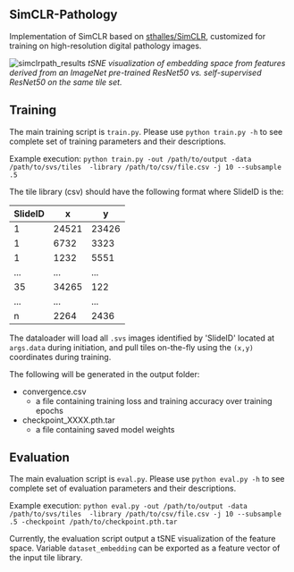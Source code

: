 ## SimCLR-Pathology
Implementation of SimCLR based on [sthalles/SimCLR](https://github.com/sthalles/SimCLR), customized for training on high-resolution digital pathology images. 

![simclrpath_results](https://user-images.githubusercontent.com/16584508/128736139-f4fd6ef5-1cd5-4a14-a544-84b55cf9d415.png)
*tSNE visualization of embedding space from features derived from an ImageNet pre-trained ResNet50 vs. self-supervised ResNet50 on the same tile set.*

## Training
The main training script is `train.py`. Please use `python train.py -h` to see complete set of training parameters and their descriptions.

Example execution: `python train.py -out /path/to/output -data /path/to/svs/tiles  -library /path/to/csv/file.csv -j 10 --subsample .5`

The tile library (csv) should have the following format where SlideID is the:

SlideID | x | y 
------------ | ------------- | -------------
1 | 24521 | 23426 
1 | 6732 | 3323 
1 | 1232 | 5551 
... | ... | ... 
35 | 34265 | 122 
... | ... | ... 
n | 2264 | 2436

The dataloader will load all `.svs` images identified by 'SlideID' located at `args.data` during initiation, and pull tiles on-the-fly using the `(x,y)` coordinates during training.

The following will be generated in the output folder:
* convergence.csv
  * a file containing training loss and training accuracy over training epochs
* checkpoint_XXXX.pth.tar
  * a file containing saved model weights

## Evaluation
The main evaluation script is `eval.py`. Please use `python eval.py -h` to see complete set of evaluation parameters and their descriptions.

Example execution: `python eval.py -out /path/to/output -data /path/to/svs/tiles  -library /path/to/csv/file.csv -j 10 --subsample .5 -checkpoint /path/to/checkpoint.pth.tar`

Currently, the evaluation script output a tSNE visualization of the feature space. Variable `dataset_embedding` can be exported as a feature vector of the input tile library.

